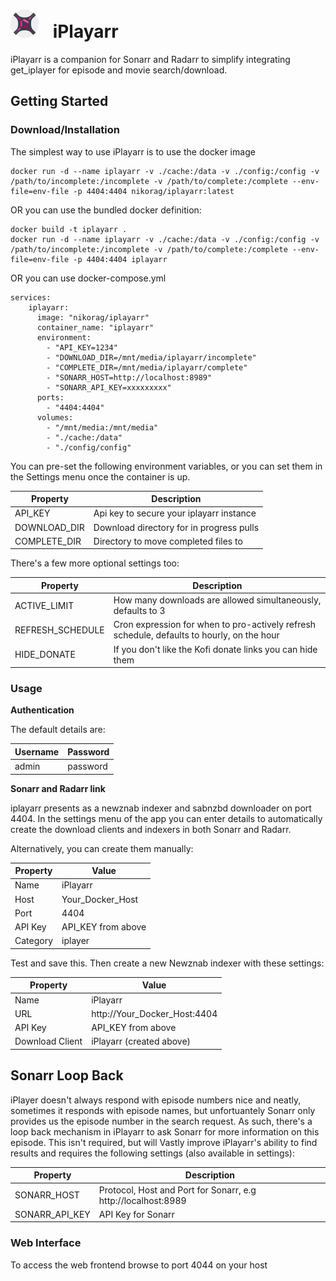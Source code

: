 # <img src="frontend/public/iplayarr.png" alt="Description" width="45" style="margin-right: 1rem;"> iPlayarr

iPlayarr is a companion for Sonarr and Radarr to simplify integrating get_iplayer for episode and movie search/download.

## Getting Started

### Download/Installation

The simplest way to use iPlayarr is to use the docker image

```
docker run -d --name iplayarr -v ./cache:/data -v ./config:/config -v /path/to/incomplete:/incomplete -v /path/to/complete:/complete --env-file=env-file -p 4404:4404 nikorag/iplayarr:latest
```

OR you can use the bundled docker definition:

```
docker build -t iplayarr .
docker run -d --name iplayarr -v ./cache:/data -v ./config:/config -v /path/to/incomplete:/incomplete -v /path/to/complete:/complete --env-file=env-file -p 4404:4404 iplayarr
```

OR you can use docker-compose.yml

```
services:
    iplayarr:
      image: "nikorag/iplayarr"
      container_name: "iplayarr"
      environment:
        - "API_KEY=1234"
        - "DOWNLOAD_DIR=/mnt/media/iplayarr/incomplete"
        - "COMPLETE_DIR=/mnt/media/iplayarr/complete"
        - "SONARR_HOST=http://localhost:8989"
        - "SONARR_API_KEY=xxxxxxxxx"
      ports:
        - "4404:4404"
      volumes:
        - "/mnt/media:/mnt/media"
        - "./cache:/data"
        - "./config/config"
```


You can pre-set the following environment variables, or you can set them in the Settings menu once the container is up.

| Property     | Description                                  |
| ------------ | -------------------------------------------- |
| API_KEY      | Api key to secure your iplayarr instance     |
| DOWNLOAD_DIR | Download directory for in progress pulls     |
| COMPLETE_DIR | Directory to move completed files to         |

There's a few more optional settings too:

| Property | Description |
| -------- | ----------- |
| ACTIVE_LIMIT | How many downloads are allowed simultaneously, defaults to 3 |
| REFRESH_SCHEDULE | Cron expression for when to pro-actively refresh schedule, defaults to hourly, on the hour |
| HIDE_DONATE | If you don't like the Kofi donate links you can hide them |

### Usage

**Authentication**

The default details are:

| Username | Password |
| -------- | ----- |
| admin | password |

**Sonarr and Radarr link**

iplayarr presents as a newznab indexer and sabnzbd downloader on port 4404. In the settings menu of the app you can enter details to automatically create the download clients and indexers in both Sonarr and Radarr.

Alternatively, you can create them manually:

| Property | Value |
| ---------| ----- |
| Name     | iPlayarr |
| Host     | Your_Docker_Host |
| Port     | 4404 |
| API Key  | API_KEY from above |
| Category | iplayer |


Test and save this. Then create a new Newznab indexer with these settings:

| Property | Value |
| ---------| ----- |
| Name     | iPlayarr |
| URL      | http://Your_Docker_Host:4404 |
| API Key  | API_KEY from above |
| Download Client  | iPlayarr (created above) |

## Sonarr Loop Back

iPlayer doesn't always respond with episode numbers nice and neatly, sometimes it responds with episode names, but unfortuantely Sonarr only provides us the episode number in the search request. As such, there's a loop back mechanism in iPlayarr to ask Sonarr for more information on this episode. This isn't required, but will Vastly improve iPlayarr's ability to find results and requires the following settings (also available in settings):

| Property            | Description                                                   |
| ------------------- | ------------------------------------------------------------- |
| SONARR_HOST         | Protocol, Host and Port for Sonarr, e.g http://localhost:8989 |
| SONARR_API_KEY      | API Key for Sonarr                                            |

### Web Interface

To access the web frontend browse to port 4044 on your host